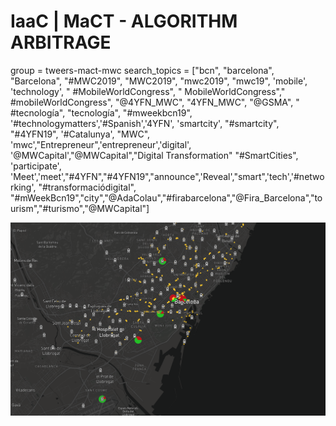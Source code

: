 IaaC | MaCT - ALGORITHM ARBITRAGE
===========================
group =  tweers-mact-mwc
search_topics = ["bcn", "barcelona", "Barcelona", "#MWC2019", "MWC2019", "mwc2019", "mwc19", 'mobile', 'technology',
                     " #MobileWorldCongress", " MobileWorldCongress"," #mobileWorldCongress", "@4YFN_MWC", "4YFN_MWC", "@GSMA",
                     " #tecnología", "tecnología", "#mweekbcn19", '#technologymatters','#Spanish','4YFN', 'smartcity', "#smartcity",
                     "#4YFN19", '#Catalunya', "MWC", 'mwc',"Entrepreneur",'entrepreneur','digital', '@MWCapital',"@MWCapital","Digital Transformation"
                     "#SmartCities", 'participate', 'Meet','meet',"#4YFN","#4YFN19","announce",'Reveal',"smart",'tech','#networking',
                     "#transformaciódigital", "#mWeekBcn19","city","@AdaColau","#firabarcelona","@Fira_Barcelona","tourism","#turismo","@MWCapital"]


![Screenshot](screenshot.png)
